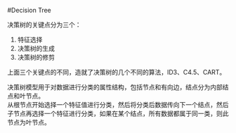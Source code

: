 #Decision Tree

决策树的关键点分为三个：   

1. 特征选择
2. 决策树的生成
3. 决策树的修剪

上面三个关键点的不同，造就了决策树的几个不同的算法，ID3、C4.5、CART。

决策树模型用于对数据进行分类的属性结构，包括节点和有向边，结点分为内部结点和叶节点。    
从根节点开始选择一个特征值进行分类，然后将分类后数据传向下一个结点，然后子节点再选择一个特征进行分类，如果在某个结点，所有数据都属于同一类，则此节点为叶节点。    






